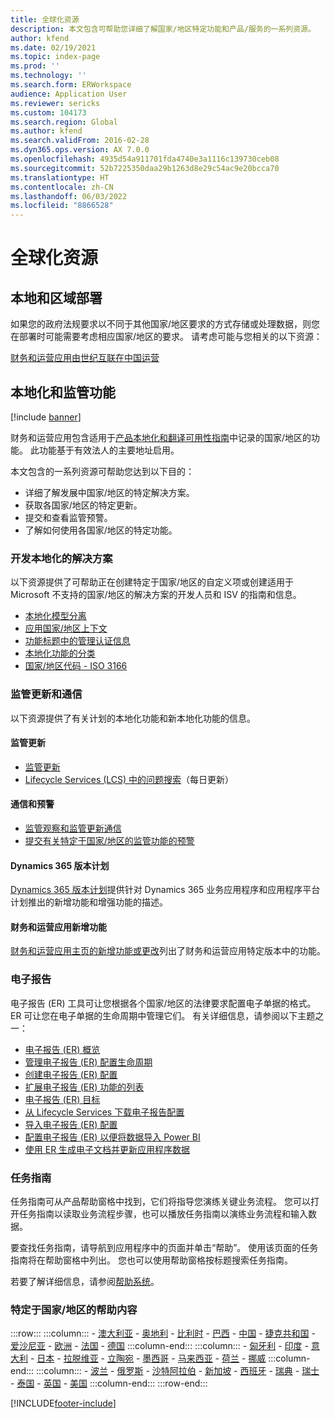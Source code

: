 ```yaml
---
title: 全球化资源
description: 本文包含可帮助您详细了解国家/地区特定功能和产品/服务的一系列资源。
author: kfend
ms.date: 02/19/2021
ms.topic: index-page
ms.prod: ''
ms.technology: ''
ms.search.form: ERWorkspace
audience: Application User
ms.reviewer: sericks
ms.custom: 104173
ms.search.region: Global
ms.author: kfend
ms.search.validFrom: 2016-02-28
ms.dyn365.ops.version: AX 7.0.0
ms.openlocfilehash: 4935d54a911701fda4740e3a1116c139730ceb08
ms.sourcegitcommit: 52b7225350daa29b1263d8e29c54ac9e20bcca70
ms.translationtype: HT
ms.contentlocale: zh-CN
ms.lasthandoff: 06/03/2022
ms.locfileid: "8866528"
---
```

# <a name="globalization-resources"></a>全球化资源

## <a name="local-and-regional-deployments"></a>本地和区域部署
如果您的政府法规要求以不同于其他国家/地区要求的方式存储或处理数据，则您在部署时可能需要考虑相应国家/地区的要求。 请考虑可能与您相关的以下资源：

[财务和运营应用由世纪互联在中国运营](../deployment/china-local-deployment.md)

## <a name="localization-and-regulatory-features"></a>本地化和监管功能

[!include [banner](../includes/banner.md)]

财务和运营应用包含适用于[产品本地化和翻译可用性指南](https://aka.ms/dynamics_365_international_availability_deck)中记录的国家/地区的功能。 此功能基于有效法人的主要地址启用。 

本文包含的一系列资源可帮助您达到以下目的： 
- 详细了解发展中国家/地区的特定解决方案。
- 获取各国家/地区的特定更新。
- 提交和查看监管预警。
- 了解如何使用各国家/地区的特定功能。

### <a name="developing-localized-solutions"></a>开发本地化的解决方案
以下资源提供了可帮助正在创建特定于国家/地区的自定义项或创建适用于 Microsoft 不支持的国家/地区的解决方案的开发人员和 ISV 的指南和信息。
-   [本地化模型分离](separate-localization-models.md)
-   [应用国家/地区上下文](apply-country-context.md)
-   [功能标题中的管理认证信息](regulatory-certifications.md)
-   [本地化功能的分类](classify-localization-features.md)
-   [国家/地区代码 - ISO 3166](https://www.iso.org/iso-3166-country-codes.html)

### <a name="regulatory-updates-and-communication"></a>监管更新和通信
以下资源提供了有关计划的本地化功能和新本地化功能的信息。 

#### <a name="regulatory-updates"></a>监管更新
-   [监管更新](../../../finance/localizations/regulatory-updates.md)
-   [Lifecycle Services (LCS) 中的问题搜索](../lifecycle-services/issue-search-lcs.md)（每日更新）

#### <a name="communication-and-alerts"></a>通信和预警
-   [监管观察和监管更新通信](regulatory-watch-communication.md)
-   [提交有关特定于国家/地区的监管功能的预警](submit-localization-alerts.md)

#### <a name="dynamics-365-release-plans"></a>Dynamics 365 版本计划
[Dynamics 365 版本计划](/business-applications-release-notes/)提供针对 Dynamics 365 业务应用程序和应用程序平台计划推出的新增功能和增强功能的描述。 

#### <a name="finance-and-operations-apps-whats-new"></a>财务和运营应用新增功能
[财务和运营应用主页的新增功能或更改](../../fin-ops/get-started/whats-new-changed.md)列出了财务和运营应用特定版本中的功能。

### <a name="electronic-reporting"></a>电子报告
电子报告 (ER) 工具可让您根据各个国家/地区的法律要求配置电子单据的格式。 ER 可让您在电子单据的生命周期中管理它们。 有关详细信息，请参阅以下主题之一：
-   [电子报告 (ER) 概览](../analytics/general-electronic-reporting.md)
-   [管理电子报告 (ER) 配置生命周期](../analytics/general-electronic-reporting-manage-configuration-lifecycle.md)
-   [创建电子报告 (ER) 配置](../analytics/electronic-reporting-configuration.md)
-   [扩展电子报告 (ER) 功能的列表](../analytics/general-electronic-reporting-formulas-list-extension.md)
-   [电子报告 (ER) 目标](../analytics/electronic-reporting-destinations.md)
-   [从 Lifecycle Services 下载电子报告配置](../analytics/download-electronic-reporting-configuration-lcs.md)
-   [导入电子报告 (ER) 配置](../analytics/electronic-reporting-import-ger-configurations.md)
-   [配置电子报告 (ER) 以便将数据导入 Power BI](../analytics/general-electronic-reporting-report-configuration-get-data-powerbi.md)
-   [使用 ER 生成电子文档并更新应用程序数据](../analytics/generate-electronic-documents-update-application-data.md)

### <a name="task-guides"></a>任务指南
任务指南可从产品帮助窗格中找到，它们将指导您演练关键业务流程。 您可以打开任务指南以读取业务流程步骤，也可以播放任务指南以演练业务流程和输入数据。

要查找任务指南，请导航到应用程序中的页面并单击“帮助”。 使用该页面的任务指南将在帮助窗格中列出。 您也可以使用帮助窗格按标题搜索任务指南。

若要了解详细信息，请参阅[帮助系统](../../fin-ops/get-started/help-overview.md#task-guides)。


### <a name="countryregion-specific-help-content"></a>特定于国家/地区的帮助内容
:::row:::
    :::column:::
        - [澳大利亚](../../../finance/localizations/australia.md)
        - [奥地利](../../../finance/localizations/austria.md)
        - [比利时](../../../finance/localizations/belgium.md)
        - [巴西](../../../finance/localizations/brazil.md)
        - [中国](../../../finance/localizations/china.md)
        - [捷克共和国](../../../finance/localizations/czech-republic.md)
        - [爱沙尼亚](../../../finance/localizations/estonia.md)
        - [欧洲](../../../finance/localizations/europe.md)
        - [法国](../../../finance/localizations/france.md)
        - [德国](../../../finance/localizations/germany.md)
    :::column-end:::
    :::column:::
        - [匈牙利](../../../finance/localizations/hungary.md)
        - [印度](../../../finance/localizations/india.md)
        - [意大利](../../../finance/localizations/italy.md)
        - [日本](../../../finance/localizations/japan.md)
        - [拉脱维亚](../../../finance/localizations/latvia.md)
        - [立陶宛](../../../finance/localizations/lithuania.md)
        - [墨西哥](../../../finance/localizations/mexico.md)
        - [马来西亚](../../../finance/localizations/malaysia.md)
        - [荷兰](../../../finance/localizations/netherlands.md)
        - [挪威](../../../finance/localizations/norway.md)
    :::column-end:::
    :::column:::
        - [波兰](../../../finance/localizations/poland.md)
        - [俄罗斯](../../../finance/localizations/russia.md)
        - [沙特阿拉伯](../../../finance/localizations/saudi-arabia.md)
        - [新加坡](../../../finance/localizations/singapore.md)
        - [西班牙](../../../finance/localizations/spain.md)
        - [瑞典](../../../finance/localizations/sweden.md)
        - [瑞士](../../../finance/localizations/switzerland.md)
        - [泰国](../../../finance/localizations/thailand.md)
        - [英国](../../../finance/localizations/united-kingdom.md)
        - [美国](../../../finance/localizations/united-states.md)
    :::column-end:::
:::row-end:::








[!INCLUDE[footer-include](../../../includes/footer-banner.md)]
